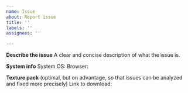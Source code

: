 ```yaml
---
name: Issue
about: Report issue
title: ''
labels: ''
assignees: ''

---
```


**Describe the issue**
A clear and concise description of what the issue is.

**System info**
System OS: 
Browser: 

**Texture pack**
(optimal, but on advantage, so that issues can be analyzed and fixed more precisely)
Link to download:

